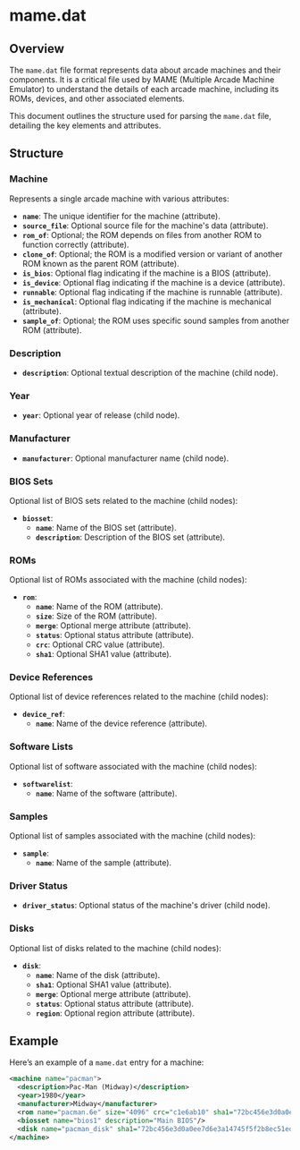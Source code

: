 # mame.dat

## Overview

The `mame.dat` file format represents data about arcade machines and their components. It is a critical file used by MAME (Multiple Arcade Machine Emulator) to understand the details of each arcade machine, including its ROMs, devices, and other associated elements.

This document outlines the structure used for parsing the `mame.dat` file, detailing the key elements and attributes.

## Structure

### Machine

Represents a single arcade machine with various attributes:

- **`name`**: The unique identifier for the machine (attribute).
- **`source_file`**: Optional source file for the machine's data (attribute).
- **`rom_of`**: Optional; the ROM depends on files from another ROM to function correctly (attribute).
- **`clone_of`**: Optional; the ROM is a modified version or variant of another ROM known as the parent ROM (attribute).
- **`is_bios`**: Optional flag indicating if the machine is a BIOS (attribute).
- **`is_device`**: Optional flag indicating if the machine is a device (attribute).
- **`runnable`**: Optional flag indicating if the machine is runnable (attribute).
- **`is_mechanical`**: Optional flag indicating if the machine is mechanical (attribute).
- **`sample_of`**: Optional; the ROM uses specific sound samples from another ROM (attribute).

### Description

- **`description`**: Optional textual description of the machine (child node).

### Year

- **`year`**: Optional year of release (child node).

### Manufacturer

- **`manufacturer`**: Optional manufacturer name (child node).

### BIOS Sets

Optional list of BIOS sets related to the machine (child nodes):

- **`biosset`**:
  - **`name`**: Name of the BIOS set (attribute).
  - **`description`**: Description of the BIOS set (attribute).

### ROMs

Optional list of ROMs associated with the machine (child nodes):

- **`rom`**:
  - **`name`**: Name of the ROM (attribute).
  - **`size`**: Size of the ROM (attribute).
  - **`merge`**: Optional merge attribute (attribute).
  - **`status`**: Optional status attribute (attribute).
  - **`crc`**: Optional CRC value (attribute).
  - **`sha1`**: Optional SHA1 value (attribute).

### Device References

Optional list of device references related to the machine (child nodes):

- **`device_ref`**:
  - **`name`**: Name of the device reference (attribute).

### Software Lists

Optional list of software associated with the machine (child nodes):

- **`softwarelist`**:
  - **`name`**: Name of the software (attribute).

### Samples

Optional list of samples associated with the machine (child nodes):

- **`sample`**:
  - **`name`**: Name of the sample (attribute).

### Driver Status

- **`driver_status`**: Optional status of the machine's driver (child node).

### Disks

Optional list of disks related to the machine (child nodes):

- **`disk`**:
  - **`name`**: Name of the disk (attribute).
  - **`sha1`**: Optional SHA1 value (attribute).
  - **`merge`**: Optional merge attribute (attribute).
  - **`status`**: Optional status attribute (attribute).
  - **`region`**: Optional region attribute (attribute).

## Example

Here’s an example of a `mame.dat` entry for a machine:

```xml
<machine name="pacman">
  <description>Pac-Man (Midway)</description>
  <year>1980</year>
  <manufacturer>Midway</manufacturer>
  <rom name="pacman.6e" size="4096" crc="c1e6ab10" sha1="72bc456e3d0a0ee7d6e3a14745f5f2b8ec51edcc"/>
  <biosset name="bios1" description="Main BIOS"/>
  <disk name="pacman_disk" sha1="72bc456e3d0a0ee7d6e3a14745f5f2b8ec51edcc" region="USA"/>
</machine>
```
